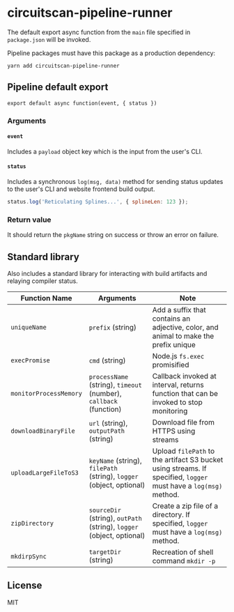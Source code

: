 # circuitscan-pipeline-runner

The default export async function from the `main` file specified in `package.json` will be invoked.

Pipeline packages must have this package as a production dependency:

```
yarn add circuitscan-pipeline-runner
```

## Pipeline default export

`export default async function(event, { status })`

### Arguments

#### `event`

Includes a `payload` object key which is the input from the user's CLI.

#### `status`

Includes a synchronous `log(msg, data)` method for sending status updates to the user's CLI and website frontend build output.

```js
status.log('Reticulating Splines...', { splineLen: 123 });
```

### Return value

It should return the `pkgName` string on success or throw an error on failure.

## Standard library

Also includes a standard library for interacting with build artifacts and relaying compiler status.

Function Name | Arguments | Note
--------------|-----------|----------
`uniqueName` | `prefix` (string) | Add a suffix that contains an adjective, color, and animal to make the prefix unique
`execPromise` | `cmd` (string) | Node.js `fs.exec` promisified
`monitorProcessMemory` | `processName` (string), `timeout` (number), `callback` (function) | Callback invoked at interval, returns function that can be invoked to stop monitoring
`downloadBinaryFile` | `url` (string), `outputPath` (string) | Download file from HTTPS using streams
`uploadLargeFileToS3` | `keyName` (string), `filePath` (string), `logger` (object, optional) | Upload `filePath` to the artifact S3 bucket using streams. If specified, `logger` must have a `log(msg)` method.
`zipDirectory` | `sourceDir` (string), `outPath` (string), `logger` (object, optional) | Create a zip file of a directory. If specified, `logger` must have a `log(msg)` method.
`mkdirpSync` | `targetDir` (string) | Recreation of shell command `mkdir -p`

## License

MIT
